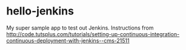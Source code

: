 # hello-jenkins
My super sample app to test out Jenkins.   Instructions from  http://code.tutsplus.com/tutorials/setting-up-continuous-integration-continuous-deployment-with-jenkins--cms-21511 

